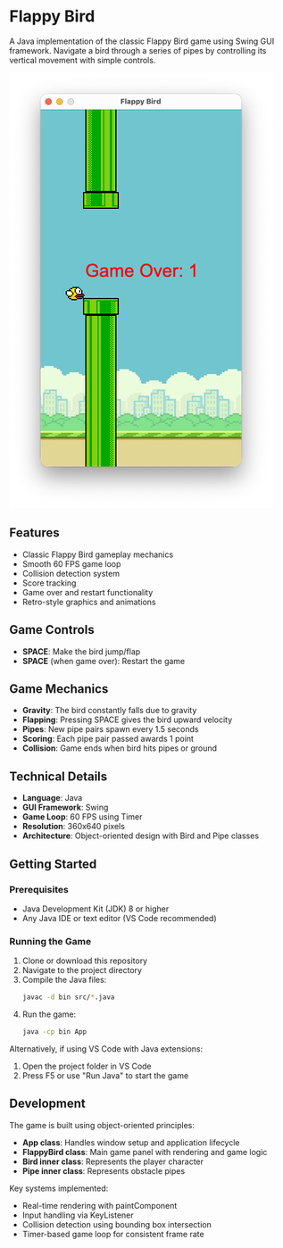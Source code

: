 # Flappy Bird

A Java implementation of the classic Flappy Bird game using Swing GUI framework. Navigate a bird through a series of pipes by controlling its vertical movement with simple controls.

![Flappy Bird](flappybird.png)

## Features

- Classic Flappy Bird gameplay mechanics
- Smooth 60 FPS game loop
- Collision detection system
- Score tracking
- Game over and restart functionality
- Retro-style graphics and animations

## Game Controls

- **SPACE**: Make the bird jump/flap
- **SPACE** (when game over): Restart the game

## Game Mechanics

- **Gravity**: The bird constantly falls due to gravity
- **Flapping**: Pressing SPACE gives the bird upward velocity
- **Pipes**: New pipe pairs spawn every 1.5 seconds
- **Scoring**: Each pipe pair passed awards 1 point
- **Collision**: Game ends when bird hits pipes or ground

## Technical Details

- **Language**: Java
- **GUI Framework**: Swing
- **Game Loop**: 60 FPS using Timer
- **Resolution**: 360x640 pixels
- **Architecture**: Object-oriented design with Bird and Pipe classes

## Getting Started

### Prerequisites

- Java Development Kit (JDK) 8 or higher
- Any Java IDE or text editor (VS Code recommended)

### Running the Game

1. Clone or download this repository
2. Navigate to the project directory
3. Compile the Java files:
   ```bash
   javac -d bin src/*.java
   ```
4. Run the game:
   ```bash
   java -cp bin App
   ```

Alternatively, if using VS Code with Java extensions:
1. Open the project folder in VS Code
2. Press F5 or use "Run Java" to start the game

## Development

The game is built using object-oriented principles:

- **App class**: Handles window setup and application lifecycle
- **FlappyBird class**: Main game panel with rendering and game logic
- **Bird inner class**: Represents the player character
- **Pipe inner class**: Represents obstacle pipes

Key systems implemented:
- Real-time rendering with paintComponent
- Input handling via KeyListener
- Collision detection using bounding box intersection
- Timer-based game loop for consistent frame rate
